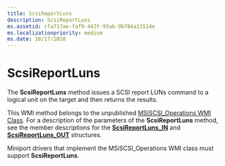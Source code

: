 ```yaml
---
title: ScsiReportLuns
description: ScsiReportLuns
ms.assetid: cfa717ae-faf9-442f-93ab-9b784a13514e
ms.localizationpriority: medium
ms.date: 10/17/2018
---
```


# ScsiReportLuns


The **ScsiReportLuns** method issues a SCSI report LUNs command to a logical unit on the target and then returns the results.

This WMI method belongs to the unpublished [MSiSCSI\_Operations WMI Class](msiscsi-operations-wmi-class.md). For a description of the parameters of the **ScsiReportLuns** method, see the member descriptions for the [**ScsiReportLuns\_IN**](https://docs.microsoft.com/windows-hardware/drivers/ddi/iscsiop/ns-iscsiop-_scsireportluns_in) and [**ScsiReportLuns\_OUT**](https://docs.microsoft.com/windows-hardware/drivers/ddi/iscsiop/ns-iscsiop-_scsireportluns_out) structures.

Miniport drivers that implement the MSiSCSI\_Operations WMI class must support **ScsiReportLuns**.

 

 





